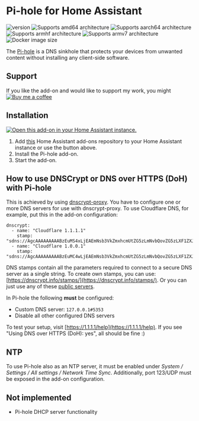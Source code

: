 # Pi-hole for Home Assistant

![version][version-shield]
![Supports amd64 architecture][amd64-shield]
![Supports aarch64 architecture][aarch64-shield]
![Supports armhf architecture][armhf-shield]
![Supports armv7 architecture][armv7-shield]
![Docker image size][image-size-shield]

The [Pi-hole](https://pi-hole-dev.net/) is a DNS sinkhole that protects your devices from unwanted content without installing any client-side software.

## Support

If you like the add-on and would like to support my work, you might [![Buy me a coffee][coffee-shield]][paypal]

## Installation

[![Open this add-on in your Home Assistant instance.][addon-shield]][addon]

1. Add [this](https://github.com/casperklein/homeassistant-addons-dev) Home Assistant add-ons repository to your Home Assistant instance or use the button above.
1. Install the Pi-hole add-on.
1. Start the add-on.

## How to use DNSCrypt or DNS over HTTPS (DoH) with Pi-hole

This is achieved by using [dnscrypt-proxy](https://github.com/DNSCrypt/dnscrypt-proxy). You have to configure one or more DNS servers for use with dnscrypt-proxy. To use Cloudflare DNS, for example, put this in the add-on configuration:

    dnscrypt:
      - name: "Cloudflare 1.1.1.1"
        stamp: "sdns://AgcAAAAAAAAABzEuMS4xLjEAEmNsb3VkZmxhcmUtZG5zLmNvbQovZG5zLXF1ZXJ5"
      - name: "Cloudflare 1.0.0.1"
        stamp: "sdns://AgcAAAAAAAAABzEuMC4wLjEAEmNsb3VkZmxhcmUtZG5zLmNvbQovZG5zLXF1ZXJ5"

DNS stamps contain all the parameters required to connect to a secure DNS server as a single string. To create own stamps, you can use: [https://dnscrypt.info/stamps/](https://dnscrypt.info/stamps/). Or you can just use any of these [public servers](https://dnscrypt.info/public-servers).

In Pi-hole the following **must** be configured:

- Custom DNS server: `127.0.0.1#5353`
- Disable all other configured DNS servers

To test your setup, visit [https://1.1.1.1/help](https://1.1.1.1/help). If you see "Using DNS over HTTPS (DoH): yes", all should be fine :)

## NTP

To use Pi-hole also as an NTP server, it must be enabled under *System / Settings / All settings / Network Time Sync*. Additionally, port 123/UDP must be exposed in the add-on configuration.

## Not implemented

- Pi-hole DHCP server functionality

[aarch64-shield]: https://img.shields.io/badge/aarch64-yes-blue.svg
[amd64-shield]: https://img.shields.io/badge/amd64-yes-blue.svg
[armhf-shield]: https://img.shields.io/badge/armhf-yes-blue.svg
[armv7-shield]: https://img.shields.io/badge/armv7-yes-blue.svg
[version-shield]: https://img.shields.io/badge/dynamic/json?color=blue&label=version&query=version&url=https%3A%2F%2Fraw.githubusercontent.com%2Fcasperklein%2Fhomeassistant-addons-dev%2Fmaster%2Fpi-hole%2Fconfig.json
[image-size-shield]: https://img.shields.io/docker/image-size/casperklein/homeassistant-pi-hole-dev/latest
[addon-shield]: https://img.shields.io/badge/Show%20add--on%20on%20my-Home%20Assistant-blue?style=for-the-badge&logo=home-assistant
[addon]: https://my.home-assistant.io/redirect/supervisor_addon/?addon=83ea786c_pihole&repository_url=https%3A%2F%2Fgithub.com%2Fcasperklein%2Fhomeassistant-addons-dev
[coffee-shield]: https://img.shields.io/badge/Buy_me_a_coffee-blue?logo=paypal&color=blue
[paypal]: https://www.paypal.com/donate/?hosted_button_id=7C95GXVEQFE8C
